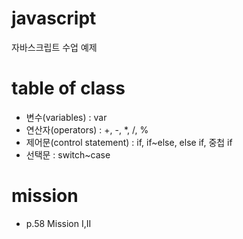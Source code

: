 # javascript

자바스크립트 수업 예제


# table of class
- 변수(variables) : var
- 연산자(operators) : +, -, *, /, %
- 제어문(control statement) : if, if~else, else if, 중첩 if
- 선택문 : switch~case

# mission
- p.58 Mission I,II 